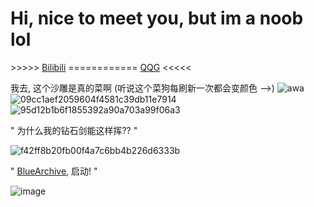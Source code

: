 # Hi, nice to meet you, but im a noob lol

\>\>\>\>\> [Bilibili](https://space.bilibili.com/507787788)  ============  [QQG](https://xiaoshadiao.club/qqg) <<<<<


我去, 这个沙雕是真的菜啊 (听说这个菜狗每刷新一次都会变颜色 -->)
![awa](https://xiaoshadiao.club/randrainbowdog)
![09cc1aef2059604f4581c39db11e7914](https://github.com/user-attachments/assets/5f7a1fe2-3707-48cc-bd8e-306142a1fef1) 
![95d12b1b6f1855392a90a703a99f06a3](https://github.com/user-attachments/assets/c72de813-9327-499d-8c7d-329535451420)

" 为什么我的钻石剑能这样挥?? "

![f42ff8b20fb00f4a7c6bb4b226d6333b](https://github.com/user-attachments/assets/1fb61054-b8b1-4885-94ce-7c8c506135e9)

" [BlueArchive](https://oiapi.net/?action=doc&id=29), 启动! "

![image](https://github.com/user-attachments/assets/35e3dbf7-2215-423b-86ac-d50b41d5f6db)
